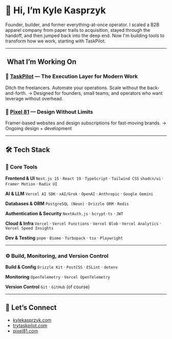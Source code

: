 # 👋 Hi, I’m Kyle Kasprzyk

Founder, builder, and former everything-at-once operator. I scaled a B2B apparel company from paper trails to acquisition, stayed through the handoff, and then jumped back into the deep end. Now I'm building tools to transform how we work, starting with TaskPilot.

---

##  What I’m Working On

### 🚀 [TaskPilot](https://www.trytaskpilot.com) — The Execution Layer for Modern Work

Ditch the freelancers. Automate your operations. Scale without the back-and-forth.
→ Designed for founders, small teams, and operators who want leverage without overhead.

### 🎨 [Pixel 81](https://www.pixel81.com) — Design Without Limits

Framer-based websites and design subscriptions for fast-moving brands.
→ Ongoing design + development

---

## 🛠️ Tech Stack

### 🧰 Core Tools

**Frontend & UI**
`Next.js 15` · `React 19` · `TypeScript` · `Tailwind CSS`
`shadcn/ui` · `Framer Motion` · `Radix UI` 

**AI & LLM**
`Vercel AI SDK` · `xAI/Grok` · `OpenAI` · `Anthropic` · `Google Gemini`

**Databases & ORM**
`PostgreSQL (Neon)` · `Drizzle ORM` · `Redis`

**Authentication & Security**
`NextAuth.js` · `bcrypt-ts` · `JWT`

**Cloud & Infra**
`Vercel` · `Vercel Functions` · `Vercel Blob` · `Vercel Analytics` · `Vercel Speed Insights`

**Dev & Testing**
`pnpm` · `Biome` · `Turbopack` · `tsx` · `Playwright`

---

### ⚙️ Build, Monitoring, and Version Control

**Build & Config**
`Drizzle Kit` · `PostCSS` · `ESLint` · `dotenv`

**Monitoring**
`OpenTelemetry` · `Vercel OpenTelemetry`

**Version Control**
`Git` · `GitHub` (of course)

---

## 🔗 Let’s Connect

- [kylekasprzyk.com](https://www.kylekasprzyk.com)
- [trytaskpilot.com](https://www.trytaskpilot.com)
- [pixel81.com](https://www.pixel81.com)
